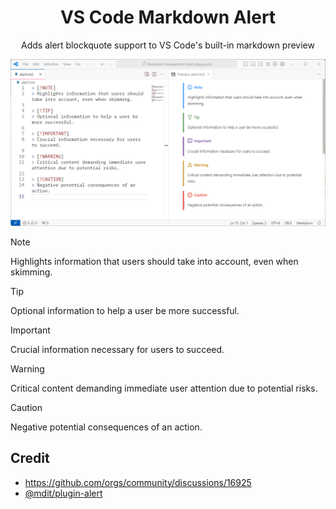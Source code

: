 <h1 align="center">
VS Code Markdown Alert
</h1>
<p align="center">
Adds alert blockquote support to VS Code's built-in markdown preview
</p>

![preview](https://raw.githubusercontent.com/kejunmao/vscode-markdown-alert/main/docs/preview.png)

> [!NOTE]
> Highlights information that users should take into account, even when skimming.

> [!TIP]
> Optional information to help a user be more successful.

> [!IMPORTANT]
> Crucial information necessary for users to succeed.

> [!WARNING]
> Critical content demanding immediate user attention due to potential risks.

> [!CAUTION]
> Negative potential consequences of an action.

## Credit

- https://github.com/orgs/community/discussions/16925
- [@mdit/plugin-alert](https://github.com/mdit-plugins/mdit-plugins/blob/main/packages/alert/)
